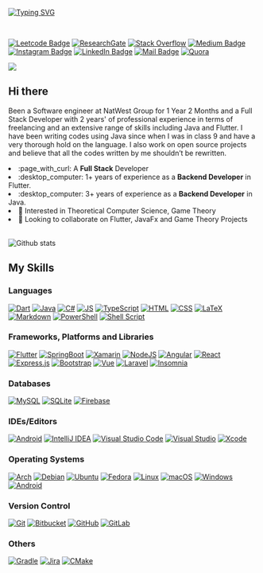 [![Typing SVG](https://readme-typing-svg.herokuapp.com?size=25&duration=4000&vCenter=true&lines=Hello+World!;Bonjour+le+monde!;Hallo+Welt!;Ciao+mondo!;Hola+Mundo!;Welcome+to+Arghya's+Github)](https://github.com/arghyabandyopadhyay)

<br>

[![Leetcode Badge](https://img.shields.io/badge/dynamic/json?style=for-the-badge&labelColor=black&color=%23ffa116&label=Solved&query=solvedOverTotal&url=https%3A%2F%2Fleetcode-badge.vercel.app%2Fapi%2Fusers%2Farghyab13bga&logo=leetcode&logoColor=yellow)](https://leetcode.com/arghyab13bga/)
[![ResearchGate](https://img.shields.io/badge/ResearchGate-00CCBB?style=for-the-badge&logo=ResearchGate&logoColor=white)](https://www.researchgate.net/profile/Arghya-Bandyopadhyay-4)
[![Stack Overflow](https://img.shields.io/badge/-Stackoverflow-FE7A16?style=for-the-badge&logo=stack-overflow&logoColor=white)](https://stackoverflow.com/users/12306284/arghya)
[![Medium Badge](https://img.shields.io/badge/Medium-00ab6c?style=for-the-badge&logo=medium&logoColor=white)](https://medium.com/@arghyab13bga)
[![Instagram Badge](https://img.shields.io/badge/Instagram-E4405F?style=for-the-badge&logo=instagram&logoColor=white)](https://www.instagram.com/arghyab_/)
[![LinkedIn Badge](https://img.shields.io/badge/LinkedIn-0077B5?style=for-the-badge&logo=linkedin&logoColor=white)](https://www.linkedin.com/in/arghya-bandyopadhyay-836a93141/)
[![Mail Badge](https://img.shields.io/badge/Gmail-D14836?style=for-the-badge&logo=gmail&logoColor=white)](mailto:arghyab13bga@gmail.com)
[![Quora](https://img.shields.io/badge/Quora-%23B92B27.svg?style=for-the-badge&logo=Quora&logoColor=white)](https://www.quora.com/profile/Arghya-Bandyopadhyay)


![](https://visitor-badge.glitch.me/badge?page_id=arghyabandyopadhyay.arghyabandyopadhyay)

## Hi there
<div>
  <p>Been a Software engineer at NatWest Group for 1 Year 2 Months and a Full Stack Developer with 2
years' of professional experience in terms of freelancing and an extensive range of skills
including Java and Flutter. I have been writing codes using Java since when I was in class 9 and
have a very thorough hold on the language. I also work on open source projects and believe
that all the codes written by me shouldn’t be rewritten.</p>
  <span align="left">
      <li> :page_with_curl: A <strong>Full Stack</strong> Developer</li>
      <li> :desktop_computer: 1+ years of experience as a <strong>Backend Developer</strong> in Flutter.</li>
      <li> :desktop_computer: 3+ years of experience as a <strong>Backend Developer</strong> in Java.</li>
      <li> 👀 Interested in Theoretical Computer Science, Game Theory </li>
      <li> 💞️ Looking to collaborate on Flutter, JavaFx and Game Theory Projects </li>
<!--       <li> :technologist: My latest <strong>Resume</strong> in <a href="https://github.com/arghyabandyopadhyay/arghyabandyopadhyay/raw/main/assets/Resume.pdf">Here</a>.</li> -->
  </span>
</div>

<br>


![Github stats](https://github-readme-stats.vercel.app/api?username=arghyabandyopadhyay&show_icons=true&title_color=ffffff&icon_color=bb2acf&text_color=daf7dc&bg_color=151515&count_private=true)

## My Skills

### Languages
[![Dart](https://img.shields.io/badge/dart-%230175C2.svg?style=for-the-badge&logo=dart&logoColor=white)](https://dart.dev/)
[![Java](https://img.shields.io/badge/Java-ED8B00?style=for-the-badge&logo=java&logoColor=white)](https://www.java.com/)
[![C#](https://img.shields.io/badge/c%23-%23239120.svg?style=for-the-badge&logo=c-sharp&logoColor=white)](https://docs.microsoft.com/en-us/dotnet/csharp/)
[![JS](https://img.shields.io/badge/JavaScript-323330?style=for-the-badge&logo=javascript&logoColor=F7DF1E)](https://www.javascript.com/)
[![TypeScript](https://img.shields.io/badge/typescript-%23007ACC.svg?style=for-the-badge&logo=typescript&logoColor=white)](https://www.typescriptlang.org/)
[![HTML](https://img.shields.io/badge/HTML5-E34F26?style=for-the-badge&logo=html5&logoColor=white)](https://html.com/)
[![CSS](https://img.shields.io/badge/CSS-1572B6?style=for-the-badge&logo=css3&logoColor=white)](https://developer.mozilla.org/en-US/docs/Web/CSS)
[![LaTeX](https://img.shields.io/badge/latex-%23008080.svg?style=for-the-badge&logo=latex&logoColor=white)](https://www.latex-project.org/)
[![Markdown](https://img.shields.io/badge/markdown-%23000000.svg?style=for-the-badge&logo=markdown&logoColor=white)](https://www.markdownguide.org/)
[![PowerShell](https://img.shields.io/badge/PowerShell-%235391FE.svg?style=for-the-badge&logo=powershell&logoColor=white)](https://docs.microsoft.com/en-us/powershell/)
[![Shell Script](https://img.shields.io/badge/shell_script-%23121011.svg?style=for-the-badge&logo=gnu-bash&logoColor=white)](https://www.shellscript.sh/)

### Frameworks, Platforms and Libraries
[![Flutter](https://img.shields.io/badge/Flutter-%2302569B.svg?style=for-the-badge&logo=Flutter&logoColor=white)](https://flutter.dev/)
[![SpringBoot](https://img.shields.io/badge/SpringBoot-6DB33F?style=for-the-badge&logo=Spring&logoColor=white)](https://spring.io/)
[![Xamarin](https://img.shields.io/badge/Xamarin-3199DC?style=for-the-badge&logo=xamarin&logoColor=white)](https://dotnet.microsoft.com/en-us/apps/xamarin)
[![NodeJS](https://img.shields.io/badge/node.js-6DA55F?style=for-the-badge&logo=node.js&logoColor=white)](https://nodejs.org/en/)
[![Angular](https://img.shields.io/badge/angular-%23DD0031.svg?style=for-the-badge&logo=angular&logoColor=white)](https://angular.io/)
[![React](https://img.shields.io/badge/React-20232A?style=for-the-badge&logo=react&logoColor=61DAFB)](https://reactjs.org/)
[![Express.js](https://img.shields.io/badge/express.js-%23404d59.svg?style=for-the-badge&logo=express&logoColor=%2361DAFB)](https://expressjs.com/)
[![Bootstrap](https://img.shields.io/badge/bootstrap-%23563D7C.svg?style=for-the-badge&logo=bootstrap&logoColor=white)](https://getbootstrap.com/)
[![Vue](https://img.shields.io/badge/Vue.js-35495E?style=for-the-badge&logo=vuedotjs&logoColor=4FC08D)](https://vuejs.org/)
[![Laravel](https://img.shields.io/badge/laravel-%23FF2D20.svg?style=for-the-badge&logo=laravel&logoColor=white)](https://laravel.com/)
[![Insomnia](https://img.shields.io/badge/Insomnia-black?style=for-the-badge&logo=insomnia&logoColor=5849BE)](https://insomnia.rest/)

### Databases
[![MySQL](https://img.shields.io/badge/mysql-%2300f.svg?style=for-the-badge&logo=mysql&logoColor=white)](https://www.mysql.com/)
[![SQLite](https://img.shields.io/badge/sqlite-%2307405e.svg?style=for-the-badge&logo=sqlite&logoColor=white)](https://www.sqlite.org/index.html)
[![Firebase](https://img.shields.io/badge/Firebase-039BE5?style=for-the-badge&logo=Firebase&logoColor=white)](https://firebase.google.com/)

### IDEs/Editors

[![Android](https://img.shields.io/badge/Android_Studio-3DDC84?style=for-the-badge&logo=android-studio&logoColor=white)](https://developer.android.com/studio)
[![IntelliJ IDEA](https://img.shields.io/badge/IntelliJIDEA-000000.svg?style=for-the-badge&logo=intellij-idea&logoColor=white)](https://www.jetbrains.com/idea/)
[![Visual Studio Code](https://img.shields.io/badge/Visual%20Studio%20Code-0078d7.svg?style=for-the-badge&logo=visual-studio-code&logoColor=white)](https://code.visualstudio.com/)
[![Visual Studio](https://img.shields.io/badge/Visual%20Studio-5C2D91.svg?style=for-the-badge&logo=visual-studio&logoColor=white)](https://visualstudio.microsoft.com/)
[![Xcode](https://img.shields.io/badge/Xcode-007ACC?style=for-the-badge&logo=Xcode&logoColor=white)](https://developer.apple.com/xcode/)

### Operating Systems

[![Arch](https://img.shields.io/badge/Arch%20Linux-1793D1?logo=arch-linux&logoColor=fff&style=for-the-badge)](https://archlinux.org/)
[![Debian](https://img.shields.io/badge/Debian-D70A53?style=for-the-badge&logo=debian&logoColor=white)](https://www.debian.org/)
[![Ubuntu](https://img.shields.io/badge/Ubuntu-E95420?style=for-the-badge&logo=ubuntu&logoColor=white)](https://ubuntu.com/)
[![Fedora](https://img.shields.io/badge/Fedora-294172?style=for-the-badge&logo=fedora&logoColor=white)](https://getfedora.org/)
[![Linux](https://img.shields.io/badge/Linux-FCC624?style=for-the-badge&logo=linux&logoColor=black)](https://www.linux.org/)
[![macOS](https://img.shields.io/badge/mac%20os-000000?style=for-the-badge&logo=macos&logoColor=F0F0F0)](https://www.apple.com/in/macos/)
[![Windows](https://img.shields.io/badge/Windows-0078D6?style=for-the-badge&logo=windows&logoColor=white)](https://www.microsoft.com/en-in/software-download/windows10)
[![Android](https://img.shields.io/badge/Android-3DDC84?style=for-the-badge&logo=android&logoColor=white)](https://www.android.com/intl/en_in/)

### Version Control

[![Git](https://img.shields.io/badge/git-%23F05033.svg?style=for-the-badge&logo=git&logoColor=white)](https://git-scm.com/)
[![Bitbucket](https://img.shields.io/badge/bitbucket-%230047B3.svg?style=for-the-badge&logo=bitbucket&logoColor=white)](https://bitbucket.org/product)
[![GitHub](https://img.shields.io/badge/github-%23121011.svg?style=for-the-badge&logo=github&logoColor=white)](https://github.com/)
[![GitLab](https://img.shields.io/badge/gitlab-%23181717.svg?style=for-the-badge&logo=gitlab&logoColor=white)](https://gitlab.com/)

### Others

[![Gradle](https://img.shields.io/badge/Gradle-02303A.svg?style=for-the-badge&logo=Gradle&logoColor=white)](https://gradle.org/)
[![Jira](https://img.shields.io/badge/jira-%230A0FFF.svg?style=for-the-badge&logo=jira&logoColor=white)](https://www.atlassian.com/software/jira)
[![CMake](https://img.shields.io/badge/CMake-%23008FBA.svg?style=for-the-badge&logo=cmake&logoColor=white)](https://cmake.org/)

